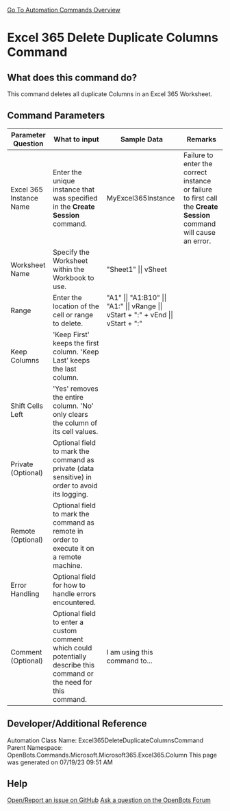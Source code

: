 <!--TITLE: Excel 365 Delete Duplicate Columns Command -->
<!-- SUBTITLE: a command in the Microsoft Commands\Microsoft 365\Excel 365\Column group. -->
[Go To Automation Commands Overview](/automation-commands)


# Excel 365 Delete Duplicate Columns Command


## What does this command do?
This command deletes all duplicate Columns in an Excel 365 Worksheet.


## Command Parameters
| Parameter Question   	| What to input  	|  Sample Data 	| Remarks  	|
| ---                    | ---               | ---           | ---       |
|Excel 365 Instance Name|Enter the unique instance that was specified in the **Create Session** command.|MyExcel365Instance|Failure to enter the correct instance or failure to first call the **Create Session** command will cause an error.|
|Worksheet Name|Specify the Worksheet within the Workbook to use.|"Sheet1" \|\| vSheet||
|Range|Enter the location of the cell or range to delete.|"A1" \|\| "A1:B10" \|\| "A1:" \|\| vRange \|\| vStart + ":" + vEnd \|\| vStart + ":"||
|Keep Columns|'Keep First' keeps the first column. 'Keep Last' keeps the last column.|||
|Shift Cells Left|'Yes' removes the entire column. 'No' only clears the column of its cell values.|||
|Private (Optional)|Optional field to mark the command as private (data sensitive) in order to avoid its logging.|||
|Remote (Optional)|Optional field to mark the command as remote in order to execute it on a remote machine.|||
|Error Handling|Optional field for how to handle errors encountered.|||
|Comment (Optional)|Optional field to enter a custom comment which could potentially describe this command or the need for this command.|I am using this command to...||


## Developer/Additional Reference
Automation Class Name: Excel365DeleteDuplicateColumnsCommand
Parent Namespace: OpenBots.Commands.Microsoft.Microsoft365.Excel365.Column
This page was generated on 07/19/23 09:51 AM


## Help
[Open/Report an issue on GitHub](https://github.com/OpenBotsAI/OpenBots.Studio/issues/new)
[Ask a question on the OpenBots Forum](https://openbots.ai/forums/)
